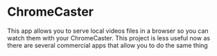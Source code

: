 # ChromeCaster

This app allows you to serve local videos files in a browser so you can watch them with your ChromeCaster. This project
is less useful now as there are several commercial apps that allow you to do the same thing